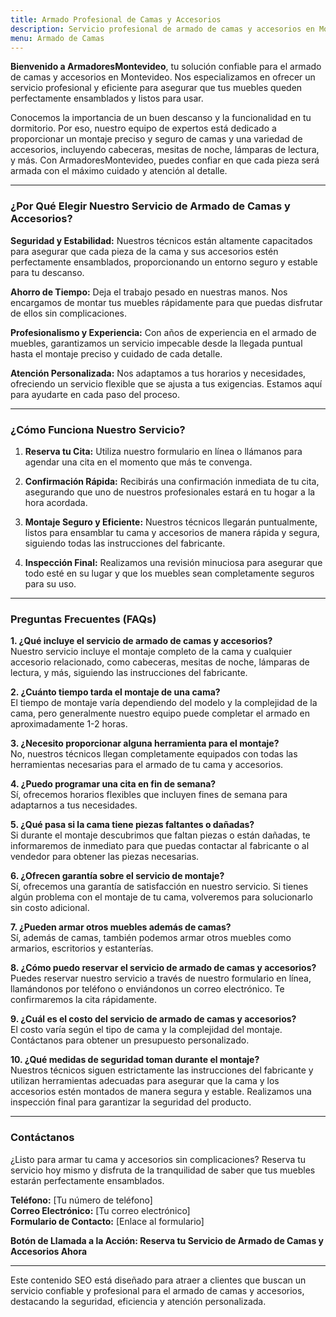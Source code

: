 ```yaml
---
title: Armado Profesional de Camas y Accesorios
description: Servicio profesional de armado de camas y accesorios en Montevideo. Montaje seguro y eficiente. Reserva tu cita hoy y disfruta de tus muebles perfectamente ensamblados.
menu: Armado de Camas
---
```


**Bienvenido a ArmadoresMontevideo**, tu solución confiable para el armado de camas y accesorios en Montevideo. Nos especializamos en ofrecer un servicio profesional y eficiente para asegurar que tus muebles queden perfectamente ensamblados y listos para usar.

Conocemos la importancia de un buen descanso y la funcionalidad en tu dormitorio. Por eso, nuestro equipo de expertos está dedicado a proporcionar un montaje preciso y seguro de camas y una variedad de accesorios, incluyendo cabeceras, mesitas de noche, lámparas de lectura, y más. Con ArmadoresMontevideo, puedes confiar en que cada pieza será armada con el máximo cuidado y atención al detalle.

---

### ¿Por Qué Elegir Nuestro Servicio de Armado de Camas y Accesorios?

**Seguridad y Estabilidad:** 
Nuestros técnicos están altamente capacitados para asegurar que cada pieza de la cama y sus accesorios estén perfectamente ensamblados, proporcionando un entorno seguro y estable para tu descanso.

**Ahorro de Tiempo:** 
Deja el trabajo pesado en nuestras manos. Nos encargamos de montar tus muebles rápidamente para que puedas disfrutar de ellos sin complicaciones.

**Profesionalismo y Experiencia:** 
Con años de experiencia en el armado de muebles, garantizamos un servicio impecable desde la llegada puntual hasta el montaje preciso y cuidado de cada detalle.

**Atención Personalizada:** 
Nos adaptamos a tus horarios y necesidades, ofreciendo un servicio flexible que se ajusta a tus exigencias. Estamos aquí para ayudarte en cada paso del proceso.

---

### ¿Cómo Funciona Nuestro Servicio?

1. **Reserva tu Cita:**
   Utiliza nuestro formulario en línea o llámanos para agendar una cita en el momento que más te convenga.

2. **Confirmación Rápida:**
   Recibirás una confirmación inmediata de tu cita, asegurando que uno de nuestros profesionales estará en tu hogar a la hora acordada.

3. **Montaje Seguro y Eficiente:**
   Nuestros técnicos llegarán puntualmente, listos para ensamblar tu cama y accesorios de manera rápida y segura, siguiendo todas las instrucciones del fabricante.

4. **Inspección Final:**
   Realizamos una revisión minuciosa para asegurar que todo esté en su lugar y que los muebles sean completamente seguros para su uso.

---

### Preguntas Frecuentes (FAQs)

**1. ¿Qué incluye el servicio de armado de camas y accesorios?**  
Nuestro servicio incluye el montaje completo de la cama y cualquier accesorio relacionado, como cabeceras, mesitas de noche, lámparas de lectura, y más, siguiendo las instrucciones del fabricante.

**2. ¿Cuánto tiempo tarda el montaje de una cama?**  
El tiempo de montaje varía dependiendo del modelo y la complejidad de la cama, pero generalmente nuestro equipo puede completar el armado en aproximadamente 1-2 horas.

**3. ¿Necesito proporcionar alguna herramienta para el montaje?**  
No, nuestros técnicos llegan completamente equipados con todas las herramientas necesarias para el armado de tu cama y accesorios.

**4. ¿Puedo programar una cita en fin de semana?**  
Sí, ofrecemos horarios flexibles que incluyen fines de semana para adaptarnos a tus necesidades.

**5. ¿Qué pasa si la cama tiene piezas faltantes o dañadas?**  
Si durante el montaje descubrimos que faltan piezas o están dañadas, te informaremos de inmediato para que puedas contactar al fabricante o al vendedor para obtener las piezas necesarias.

**6. ¿Ofrecen garantía sobre el servicio de montaje?**  
Sí, ofrecemos una garantía de satisfacción en nuestro servicio. Si tienes algún problema con el montaje de tu cama, volveremos para solucionarlo sin costo adicional.

**7. ¿Pueden armar otros muebles además de camas?**  
Sí, además de camas, también podemos armar otros muebles como armarios, escritorios y estanterías.

**8. ¿Cómo puedo reservar el servicio de armado de camas y accesorios?**  
Puedes reservar nuestro servicio a través de nuestro formulario en línea, llamándonos por teléfono o enviándonos un correo electrónico. Te confirmaremos la cita rápidamente.

**9. ¿Cuál es el costo del servicio de armado de camas y accesorios?**  
El costo varía según el tipo de cama y la complejidad del montaje. Contáctanos para obtener un presupuesto personalizado.

**10. ¿Qué medidas de seguridad toman durante el montaje?**  
Nuestros técnicos siguen estrictamente las instrucciones del fabricante y utilizan herramientas adecuadas para asegurar que la cama y los accesorios estén montados de manera segura y estable. Realizamos una inspección final para garantizar la seguridad del producto.

---

### Contáctanos

¿Listo para armar tu cama y accesorios sin complicaciones? Reserva tu servicio hoy mismo y disfruta de la tranquilidad de saber que tus muebles estarán perfectamente ensamblados.

**Teléfono:** [Tu número de teléfono]  
**Correo Electrónico:** [Tu correo electrónico]  
**Formulario de Contacto:** [Enlace al formulario]

**Botón de Llamada a la Acción: Reserva tu Servicio de Armado de Camas y Accesorios Ahora**

---

Este contenido SEO está diseñado para atraer a clientes que buscan un servicio confiable y profesional para el armado de camas y accesorios, destacando la seguridad, eficiencia y atención personalizada.